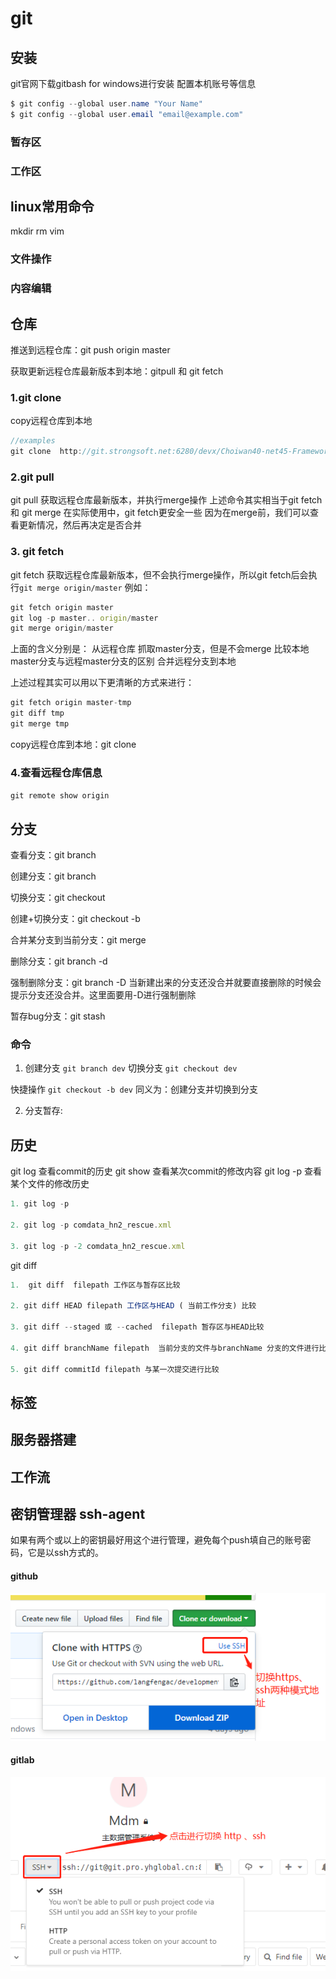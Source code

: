 # git

## 安装

git官网下载gitbash for windows进行安装
配置本机账号等信息
```` cs
$ git config --global user.name "Your Name"
$ git config --global user.email "email@example.com"
````

### 暂存区

### 工作区

## linux常用命令

mkdir rm vim

### 文件操作

### 内容编辑

## 仓库

推送到远程仓库：git push origin master

获取更新远程仓库最新版本到本地：gitpull 和 git fetch
### 1.git clone
copy远程仓库到本地
```js
//examples
git clone  http://git.strongsoft.net:6280/devx/Choiwan40-net45-Framework.git

```
### 2.git pull

git pull 获取远程仓库最新版本，并执行merge操作
上述命令其实相当于git fetch 和 git merge
在实际使用中，git fetch更安全一些
因为在merge前，我们可以查看更新情况，然后再决定是否合并

### 3. git fetch

git fetch 获取远程仓库最新版本，但不会执行merge操作，所以git fetch后会执行`git merge origin/master`
例如：
``` js
git fetch origin master
git log -p master.. origin/master
git merge origin/master

```

上面的含义分别是：
从远程仓库 抓取master分支，但是不会merge
比较本地master分支与远程master分支的区别
合并远程分支到本地

上述过程其实可以用以下更清晰的方式来进行：
``` js
git fetch origin master-tmp
git diff tmp
git merge tmp
```
copy远程仓库到本地：git clone

### 4.查看远程仓库信息
`git remote show origin`

## 分支

查看分支：git branch

创建分支：git branch <name>

切换分支：git checkout <name>

创建+切换分支：git checkout -b <name>

合并某分支到当前分支：git merge <name>

删除分支：git branch -d <name>

强制删除分支：git branch -D <name>
当新建出来的分支还没合并就要直接删除的时候会提示分支还没合并。这里面要用-D进行强制删除

暂存bug分支：git stash


### 命令
1. 创建分支 `git branch dev`
切换分支 `git checkout dev`

快捷操作 `git checkout -b dev` 同义为：创建分支并切换到分支

2. 分支暂存:

## 历史
git log 查看commit的历史
git show <commit-hash-id>查看某次commit的修改内容
git log -p <filename>查看某个文件的修改历史
``` js
1. git log -p

2. git log -p comdata_hn2_rescue.xml

3. git log -p -2 comdata_hn2_rescue.xml
```

git diff

``` js
1.  git diff  filepath 工作区与暂存区比较

2. git diff HEAD filepath 工作区与HEAD ( 当前工作分支) 比较

3. git diff --staged 或 --cached  filepath 暂存区与HEAD比较

4. git diff branchName filepath  当前分支的文件与branchName 分支的文件进行比较

5. git diff commitId filepath 与某一次提交进行比较
```
## 标签

## 服务器搭建


## 工作流

## 密钥管理器 ssh-agent

如果有两个或以上的密钥最好用这个进行管理，避免每个push填自己的账号密码，它是以ssh方式的。

#### github
![图片一](../image/git01.png)
#### gitlab
![图片一](../image/git02.png)



